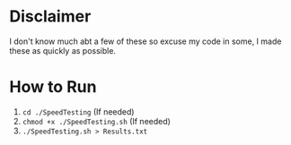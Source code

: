 # Disclaimer
I don't know much abt a few of these so excuse my code in some, I made these as quickly as possible.
# How to Run
1. `cd ./SpeedTesting` (If needed)
2. `chmod +x ./SpeedTesting.sh` (If needed)
3. `./SpeedTesting.sh > Results.txt`